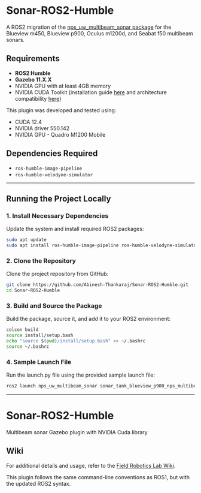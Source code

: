 # Sonar-ROS2-Humble

A ROS2 migration of the [nps_uw_multibeam_sonar package](https://github.com/Field-Robotics-Lab/nps_uw_multibeam_sonar) for the Blueview m450, Blueview p900, Oculus m1200d, and Seabat f50 multibeam sonars. 

## Requirements

- **ROS2 Humble**
- **Gazebo 11.X.X**
- NVIDIA GPU with at least 4GB memory
- NVIDIA CUDA Toolkit (installation guide [here](https://docs.nvidia.com/cuda/cuda-installation-guide-linux/index.html) and architecture compatibility [here](https://docs.nvidia.com/cuda/cuda-toolkit-release-notes/index.html))

This plugin was developed and tested using:
- CUDA 12.4
- NVIDIA driver 550.142
- NVIDIA GPU - Quadro M1200 Mobile

## Dependencies Required

- `ros-humble-image-pipeline`
- `ros-humble-velodyne-simulator`

---

## Running the Project Locally

### 1. Install Necessary Dependencies
Update the system and install required ROS2 packages:
```bash
sudo apt update
sudo apt install ros-humble-image-pipeline ros-humble-velodyne-simulator
```

### 2. Clone the Repository
Clone the project repository from GitHub:
```bash
git clone https://github.com/Abinesh-Thankaraj/Sonar-ROS2-Humble.git
cd Sonar-ROS2-Humble
```

### 3. Build and Source the Package
Build the package, source it, and add it to your ROS2 environment:
```bash
colcon build
source install/setup.bash
echo "source $(pwd)/install/setup.bash" >> ~/.bashrc
source ~/.bashrc
```

### 4. Sample Launch File
Run the launch.py file using the provided sample launch file:
```bash
ros2 launch nps_uw_multibeam_sonar sonar_tank_blueview_p900_nps_multibeam.launch.py
```

---

# Sonar-ROS2-Humble
Multibeam sonar Gazebo plugin with NVIDIA Cuda library 

## Wiki

For additional details and usage, refer to the [Field Robotics Lab Wiki](https://github.com/Field-Robotics-Lab/dave/wiki/Multibeam-Forward-Looking-Sonar).

This plugin follows the same command-line conventions as ROS1, but with the updated ROS2 syntax.
